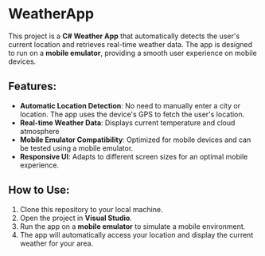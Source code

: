# WeatherApp

This project is a **C# Weather App** that automatically detects the user's current location and retrieves real-time weather data. The app is designed to run on a **mobile emulator**, providing a smooth user experience on mobile devices.

## Features:
- **Automatic Location Detection**: No need to manually enter a city or location. The app uses the device's GPS to fetch the user's location.
- **Real-time Weather Data**: Displays current temperature and cloud atmosphere
- **Mobile Emulator Compatibility**: Optimized for mobile devices and can be tested using a mobile emulator.
- **Responsive UI**: Adapts to different screen sizes for an optimal mobile experience.

## How to Use:
1. Clone this repository to your local machine.
2. Open the project in **Visual Studio**.
3. Run the app on a **mobile emulator** to simulate a mobile environment.
4. The app will automatically access your location and display the current weather for your area.
